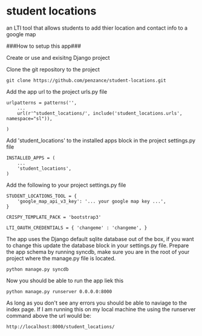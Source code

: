 student locations
=================

an LTI tool that allows students to add thier location and contact info to a google map

###How to setup this app###

Create or use and exisitng Django project

Clone the git repository to the project

```
git clone https://github.com/penzance/student-locations.git
```
Add the app url to the project urls.py file

```
urlpatterns = patterns('',
    ...
    url(r'^student_locations/', include('student_locations.urls', namespace="sl")),

)
```

Add 'student_locations' to the installed apps block in the project settings.py file
```
INSTALLED_APPS = (
    ...
    'student_locations',
)
```
Add the following to your project settings.py file
```
STUDENT_LOCATIONS_TOOL = {
    'google_map_api_v3_key': '... your google map key ...',
}

CRISPY_TEMPLATE_PACK = 'bootstrap3'

LTI_OAUTH_CREDENTIALS = { 'changeme' : 'changeme', }
```

The app uses the Django default sqlite database out of the box, if you want to change this update the database block in your settings.py file. Prepare the app schema by running syncdb, make sure you are in the root of your project where the manage.py 
file is located.

```
python manage.py syncdb
```

Now you should be able to run the app liek this

```
python manage.py runserver 0.0.0.0:8000
```

As long as you don't see any errors you should be able to naviage to the index page. If I am running this on my local machine the using the runserver command above the url would be:
```
http://localhost:8000/student_locations/
```
